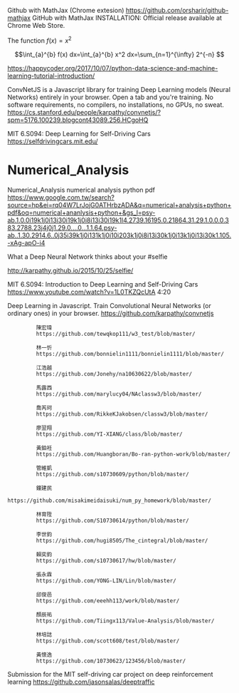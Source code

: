 Github with MathJax (Chrome extesion) https://github.com/orsharir/github-mathjax GitHub with MathJax
INSTALLATION:
Official release available at Chrome Web Store.

The function $f(x)=x^2$ 

$$\int_{a}^{b} f(x) dx=\int_{a}^{b} x^2 dx=\sum_{n=1}^{\infty} 2^{-n}  $$


https://happycoder.org/2017/10/07/python-data-science-and-machine-learning-tutorial-introduction/


ConvNetJS is a Javascript library for training Deep Learning models (Neural Networks) entirely in your browser. Open a tab and you're training. No software requirements, no compilers, no installations, no GPUs, no sweat.
https://cs.stanford.edu/people/karpathy/convnetjs/?spm=5176.100239.blogcont43089.256.HCgoHQ

MIT 6.S094: Deep Learning for Self-Driving Cars
https://selfdrivingcars.mit.edu/

# Numerical_Analysis
Numerical_Analysis
numerical analysis python pdf
https://www.google.com.tw/search?source=hp&ei=rq04W7LrJojG0ATHrbzADA&q=numerical+analysis+python+pdf&oq=numerical+ananlysis+python+&gs_l=psy-ab.1.0.0i19k1j0i13i30i19k1j0i8i13i30i19k1l4.2739.16195.0.21864.31.29.1.0.0.0.383.2788.23j4j0j1.29.0....0...1.1.64.psy-ab..1.30.2914.6..0j35i39k1j0i131k1j0i10i203k1j0i8i13i30k1j0i13k1j0i13i30k1.105.-xAg-apO-i4

What a Deep Neural Network thinks about your #selfie

http://karpathy.github.io/2015/10/25/selfie/


MIT 6.S094: Introduction to Deep Learning and Self-Driving Cars
https://www.youtube.com/watch?v=1L0TKZQcUtA   4:20

Deep Learning in Javascript. Train Convolutional Neural Networks (or ordinary ones) in your browser.
https://github.com/karpathy/convnetjs


             陳宏瑋   
             https://github.com/tewqkop111/w3_test/blob/master/
             
             林一忻   
             https://github.com/bonnielin1111/bonnielin1111/blob/master/
             
             江浩越   
             https://github.com/Jonehy/na10630622/blob/master/
             
             馬露西  
             https://github.com/marylucy04/NAclassw3/blob/master/
             
             喬芮珂   
             https://github.com/RikkeKJakobsen/classw3/blob/master/
             
             廖翌翔   
             https://github.com/YI-XIANG/class/blob/master/
             
             黃鉑衽   
             https://github.com/Huangboran/Bo-ran-python-work/blob/master/
             
             管維凱  
             https://github.com/s10730609/python/blob/master/
             
             鐘建民  
             https://github.com/misakimeidaisuki/num_py_homework/blob/master/
             
             林育陞  
             https://github.com/S10730614/python/blob/master/
             
             李世鈞 
             https://github.com/hugi8505/The_cintegral/blob/master/
             
             賴奕鈞 
             https://github.com/s10730617/hw/blob/master/
             
             張永霖 
             https://github.com/YONG-LIN/Lin/blob/master/
             
             邱俊邑 
             https://github.com/eeehh113/work/blob/master/
             
             顏辰祐 
             https://github.com/Tiingx113/Value-Analysis/blob/master/
                          
             林培誌 
             https://github.com/scott608/test/blob/master/
             
             黃懷逸 
             https://github.com/10730623/123456/blob/master/


Submission for the MIT self-driving car project on deep reinforcement learning
https://github.com/jasonsalas/deeptraffic

